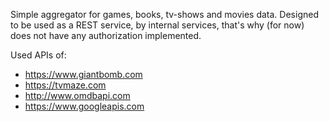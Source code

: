 Simple aggregator for games, books, tv-shows and movies data. Designed to be used  as a REST service, by internal services, that's why (for now) does not have any authorization implemented. 

Used APIs of:
- https://www.giantbomb.com
- https://tvmaze.com
- http://www.omdbapi.com
- https://www.googleapis.com